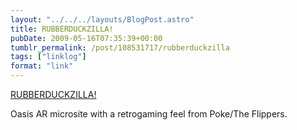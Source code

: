 ```yaml
---
layout: "../../../layouts/BlogPost.astro"
title: RUBBERDUCKZILLA!
pubDate: 2009-05-16T07:35:39+00:00
tumblr_permalink: /post/108531717/rubberduckzilla
tags: ["linklog"]
format: "link"
---
```


[RUBBERDUCKZILLA!][1]

Oasis AR microsite with a retrogaming feel from Poke/The Flippers.

[1]: http://www.rubberduckzilla.com/
